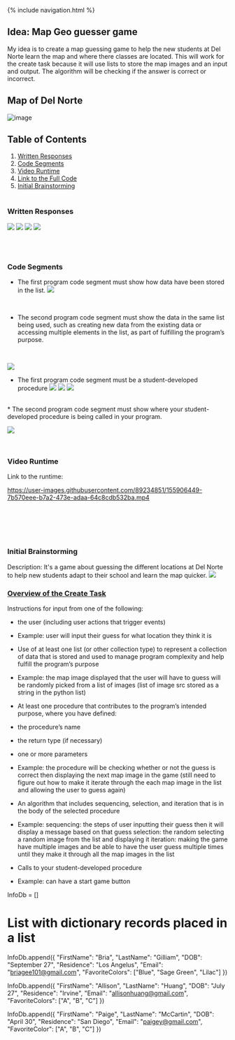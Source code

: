 {% include navigation.html %}


## Idea: Map Geo guesser game
My idea is to create a map guessing game to help the new students at Del Norte learn the map and where there classes are located. This will work for the create task because it will use lists to store the map images and an input and output. The algorithm will be checking if the answer is correct or incorrect. <br>
## Map of Del Norte
![image](https://user-images.githubusercontent.com/89220042/161123266-6da4927a-7764-4852-8413-cc0490cb1d44.png)

## Table of Contents
1. [Written Responses](https://b-g101.github.io/create_task#written-responses)
1. [Code Segments](https://b-g101.github.io/create_task#code-segments)
1. [Video Runtime](https://b-g101.github.io/create_task#video-runtime)
1. [Link to the Full Code](https://github.com/nadirahaddach/4Gs/blob/main/templates/maptest.html) 
1. [Initial Brainstorming](https://b-g101.github.io/create_task#initial-brainstorming) <br><br>

### Written Responses
![](https://i.postimg.cc/XYs1Mj3m/Screenshot-2022-02-27-154202.png)
![](https://i.postimg.cc/3rjB58F1/Screenshot-2022-02-27-154400.png)
![](https://i.postimg.cc/fRHsHQPT/Screenshot-2022-02-27-155132.png)
![](https://i.postimg.cc/MKWggrVc/Screenshot-2022-02-27-155730.png)


<br><br>
### Code Segments

* The first program code segment must show how data have been stored in the list.
![](https://i.postimg.cc/3wpGX1L1/Screenshot-2022-02-27-152724.png)
<br>

* The second program code segment must show the data in the same list being used, such as creating new data from the existing data or accessing multiple elements in the list, as part of fulfilling the program’s purpose.
<br>

![](https://i.postimg.cc/yYMYmHwq/Screenshot-2022-02-27-152944.png)
<br>

* The first program code segment must be a student-developed procedure
![](https://i.postimg.cc/dQ8Kbyff/Screenshot-2022-02-27-153106.png)
![](https://i.postimg.cc/qM4d47Vv/Screenshot-2022-02-27-153146.png)
![](https://i.postimg.cc/brHck7bP/Screenshot-2022-02-27-153256.png)
<br>
* The second program code segment must show where your student-developed procedure is being called in your program.

![](https://i.postimg.cc/zf99MzF5/Screenshot-2022-02-27-153400.png)


<br>

### Video Runtime
Link to the runtime: <br>

https://user-images.githubusercontent.com/89234851/155906449-7b570eee-b7a2-473e-adaa-64c8cdb532ba.mp4



<br><br><br><br>
### Initial Brainstorming
Description: It's a game about guessing the different locations at Del Norte to help new students adapt to their school and learn the map quicker. 
![](https://i.postimg.cc/65kjb3mW/Untitled-drawing.png)
### [Overview of the Create Task](https://apcentral.collegeboard.org/pdf/ap-csp-student-task-directions.pdf?course=ap-computer-science-principles)
Instructions for input from one of the following:
* the user (including user actions that trigger events)
* Example: user will input their guess for what location they think it is

* Use of at least one list (or other collection type) to represent a collection of data that is stored and used to manage program complexity and help fulfill the program’s purpose
* Example: the map image displayed that the user will have to guess will be randomly picked from a list of images (list of image src stored as a string in the python list)

* At least one procedure that contributes to the program’s intended purpose, where you have defined:
* the procedure’s name
* the return type (if necessary)
* one or more parameters
* Example: the procedure will be checking whether or not the guess is correct then displaying the next map image in the game (still need to figure out how to make it iterate through the each map image in the list and allowing the user to guess again)

* An algorithm that includes sequencing, selection, and iteration that is in the body of the selected procedure
* Example: sequencing: the steps of user inputting their guess then it will display a message based on that guess
selection: the random selecting a random image from the list and displaying it
iteration: making the game have multiple images and be able to have the user guess multiple times until they make it through all the map images in the list

* Calls to your student-developed procedure
* Example: can have a start game button






InfoDb = []
# List with dictionary records placed in a list
InfoDb.append({
    "FirstName": "Bria",
    "LastName": "Gilliam",
    "DOB": "September 27",
    "Residence": "Los Angelus",
    "Email": "briagee101@gmail.com",
    "FavoriteColors": ["Blue", "Sage Green", "Lilac"]
})

InfoDb.append({
    "FirstName": "Allison",
    "LastName": "Huang",
    "DOB": "July 27",
    "Residence": "Irvine",
    "Email": "allisonhuang@gmail.com",
    "FavoriteColors": ["A", "B", "C"]
})

InfoDb.append({
    "FirstName": "Paige",
    "LastName": "McCartin",
    "DOB": "April 30",
    "Residence": "San Diego",
    "Email": "paigey@gmail.com",
    "FavoriteColor": ["A", "B", "C"]
})
